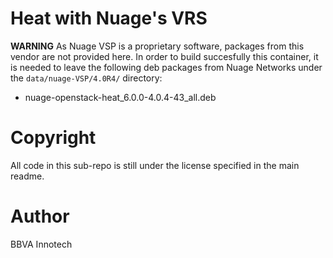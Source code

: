 # Heat with Nuage's VRS

**WARNING** As Nuage VSP is a proprietary software, packages from this vendor are not provided here. In order to build succesfully this container, it is needed to leave the following deb packages from Nuage Networks under the `data/nuage-VSP/4.0R4/` directory:

  - nuage-openstack-heat_6.0.0-4.0.4-43_all.deb

# Copyright
All code in this sub-repo is still under the license specified in the main readme.

# Author
BBVA Innotech